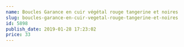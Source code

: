 ```yaml
---
name: Boucles Garance en cuir végétal rouge tangerine et noires
slug: boucles-garance-en-cuir-vegetal-rouge-tangerine-et-noires
id: 5898
publish_date: 2019-01-28 17:23:02
price: 33
---
```

